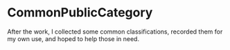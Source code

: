 # CommonPublicCategory
 After the work, I collected some common classifications, recorded them for my own use, and hoped to help those in need.
